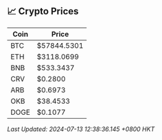 ## 📈 Crypto Prices

| Coin | Price |
| ---- | ----- |
| BTC | $57844.5301 |
| ETH | $3118.0699 |
| BNB | $533.3437 |
| CRV | $0.2800 |
| ARB | $0.6973 |
| OKB | $38.4533 |
| DOGE | $0.1077 |

_Last Updated: 2024-07-13 12:38:36.145 +0800 HKT_